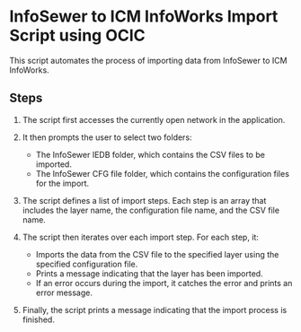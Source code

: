 # InfoSewer to ICM InfoWorks Import Script using OCIC

This script automates the process of importing data from InfoSewer to ICM InfoWorks.

## Steps

1. The script first accesses the currently open network in the application.

2. It then prompts the user to select two folders:
   - The InfoSewer IEDB folder, which contains the CSV files to be imported.
   - The InfoSewer CFG file folder, which contains the configuration files for the import.

3. The script defines a list of import steps. Each step is an array that includes the layer name, the configuration file name, and the CSV file name.

4. The script then iterates over each import step. For each step, it:
   - Imports the data from the CSV file to the specified layer using the specified configuration file.
   - Prints a message indicating that the layer has been imported.
   - If an error occurs during the import, it catches the error and prints an error message.

5. Finally, the script prints a message indicating that the import process is finished.